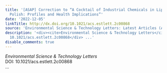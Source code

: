 ```yaml
---
title: '[ASAP] Correction to “A Cocktail of Industrial Chemicals in Lipstick and Nail
  Polish: Profiles and Health Implications”'
date: '2022-12-05'
linkTitle: http://dx.doi.org/10.1021/acs.estlett.2c00868
source: 'Environmental Science & Technology Letters: Latest Articles (ACS Publications)'
description: '<div><cite>Environmental Science & Technology Letters</cite></div><div>DOI:
  10.1021/acs.estlett.2c00868</div> ...'
disable_comments: true
---
```

<div><cite>Environmental Science & Technology Letters</cite></div><div>DOI: 10.1021/acs.estlett.2c00868</div> ...